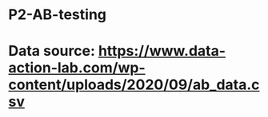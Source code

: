 # P2-AB-testing
# Data source: https://www.data-action-lab.com/wp-content/uploads/2020/09/ab_data.csv 
